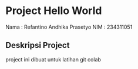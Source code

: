 # Project Hello World

Nama : Refantino Andhika Prasetyo
NIM : 234311051

## Deskripsi Project
project ini dibuat untuk latihan git colab
